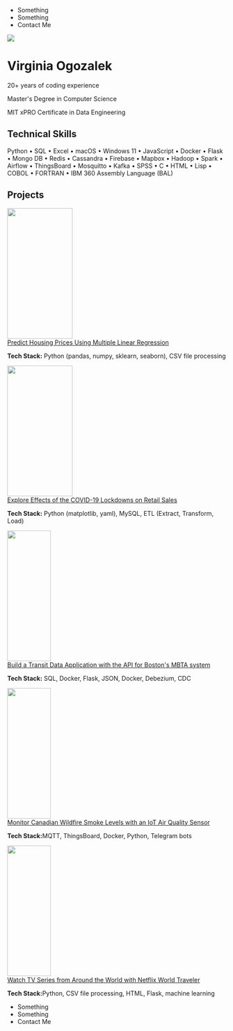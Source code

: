 <!DOCTYPE html>
<html>

<head>
  <title>ogozalek.github.io</title>
  <!-- <link rel="stylesheet" type="text/css" href="resources/css/reset.css"> -->
  <link rel="stylesheet" type="text/css" href="style.css">
</head>

<body>
  <div class="main">
    <nav class="container">
      <ul>
        <li>Something</li>
        <li>Something</li>
        <li>Contact Me</li>
      </ul>
    </nav>
    <!-- <img src="https://content.codecademy.com/courses/freelance-1/unit-5/tsunami-coffee/images/logo.png" /> -->
  </div>

  <div class="container supporting">
    <img src="resources/images/photo_april2023.png" />
    <div class="description">
      <h1>Virginia Ogozalek</h1>
      <p>20+ years of coding experience</p>
      <p>Master's Degree in Computer Science</p>
      <p>MIT xPRO Certificate in Data Engineering</p>
    </div>
  </div>
<!--
  <div class="container">  
      <p><h2>Technical Skills</h2> Python &#x2022; SQL &#x2022; Excel &#x2022; macOS &#x2022; Windows 11 &#x2022; JavaScript &#x2022; Docker &#x2022; Flask
        &#x2022; Mongo DB &#x2022; Redis &#x2022; Cassandra &#x2022; Firebase &#x2022; Mapbox &#x2022; Hadoop &#x2022; Spark &#x2022; Airflow &#x2022; ThingsBoard
        &#x2022; Mosquitto &#x2022; Kafka &#x2022; SPSS 
        &#x2022; C &#x2022; HTML &#x2022; Lisp &#x2022; COBOL &#x2022; FORTRAN &#x2022; IBM 360 Assembly Language (BAL)</p> 
  </div>
-->
  <div class="container">
    <h2>Technical Skills</h2>
  </div>

  <div class="container paragraph">
    <p>Python &#x2022; SQL &#x2022; Excel &#x2022; macOS &#x2022; 
      Windows 11 &#x2022; JavaScript &#x2022; Docker &#x2022; Flask
      &#x2022; Mongo DB &#x2022; Redis &#x2022; Cassandra &#x2022; 
      Firebase &#x2022; Mapbox &#x2022; Hadoop &#x2022; 
      Spark &#x2022; Airflow &#x2022; ThingsBoard
      &#x2022; Mosquitto &#x2022; Kafka &#x2022; SPSS 
      &#x2022; C &#x2022; HTML &#x2022; Lisp &#x2022; 
      COBOL &#x2022; FORTRAN &#x2022; 
      IBM 360 Assembly Language (BAL)
    </p>
  </div>
    


  <div class="container">
    <h2>Projects</h2>
  </div>

  <div class="container supporting">
    <img src="resources/images/scatterplot1_resize2.png" width="150px" height="300px" />
    <div class="description">
      <a href="#">Predict Housing Prices Using Multiple Linear Regression</a>
      <p><b>Tech Stack:</b> Python (pandas, numpy, sklearn, seaborn), CSV file processing</p>
    </div>
  </div>

  <div class="container supporting">
    <img src="resources/images/lineplot1.png" width="150px" height="300px" />
    <div class="description">
      <a href="#">Explore Effects of the COVID-19 Lockdowns on Retail Sales</a>
      <p><b>Tech Stack:</b> Python (matplotlib, yaml), MySQL, ETL (Extract, Transform, Load)</p>
    </div>
  </div>

  <div class="container supporting">
    <img src="resources/images/mbtaMap_resize2.png" width="100px" height="300px" />
    <div class="description">
      <a href="#">Build a Transit Data Application with the API for Boston's MBTA system</a>
      <p><b>Tech Stack:</b> SQL, Docker, Flask, JSON, Docker, Debezium, CDC</p>
    </div>
  </div>

  <div class="container supporting">
    <img src="resources/images/yellowAir_resize2.png" width="100px" height="300px" />
    <div class="description">
      <a href="#">Monitor Canadian Wildfire Smoke Levels with an IoT Air Quality Sensor</a>
      <p><b>Tech Stack:</b>MQTT, ThingsBoard, Docker, Python, Telegram bots</p>
    </div>
  </div>

  <div class="container supporting">
    <img src="resources/images/worldmap_resize2.png" width="100px" height="300px" />
    <div class="description">
      <a href="#">Watch TV Series from Around the World with Netflix World Traveler</a>
      <p><b>Tech Stack:</b>Python, CSV file processing, HTML, Flask, machine learning</p>
    </div>
  </div>
<!-- 
  <div class="rating">
    <div class="container">
      <h1>9.4/10: A rush of flavors. Absolutely divine.</h1>
      <p>~ Coffee Critic</p>
    </div>
  </div>
-->
<!--
  <div class="container gallery">
    <div class="container project">
      <a href="#">Predict Housing Prices Using Multiple Linear Regression</a>
      <img src="resources/images/scatterplot1.png" width="100px" height="200px" />
      <p>Tech Stack: Python (pandas, numpy, sklearn, seaborn), CSV file processing</p>
    </div>
    <div class="container project">
      <a href="#">Explore Effects of the COVID-19 Lockdowns on Retail Sales</a>
      <img src="resources/images/lineplot1.png" width="100px" height="200px"/>
      <p>Tech Stack: Python (matplotlib, yaml), MySQL, ETL (Extract, Transform, Load)</p>
    </div>
    <div class="container project">
      <a href="#">Build a Transit Data Application with the API for Boston's MBTA system</a>
      <img src="resources/images/mbtaMap.png" width="100px" height="200px"/>
      <p>Tech Stack: SQL, Docker, Flask, JSON, Docker, Debezium, CDC</p>
    </div>
    <div class="clearfix"></div> 
  </div>
-->
  <!--
  <div class="container gallery">
    <img src="resources/images/yellowAir.png" />
    <img src="resources/images/worldmap.png" />
    <img src="resources/images/mbtaMap.png" />
    <div class="clearfix"></div> 
  </div>
-->
<!--
  <div class="container location">
    <img src="https://content.codecademy.com/courses/freelance-1/unit-5/tsunami-coffee/images/map.png" />
    <h1>Brewed with love in San Francisco.</h1>
  </div>
-->
<!--
  <footer>
    <div class="container">
      <div class="copyright">
        &copy; Tsunami Coffee
      </div>

      <nav>
        <ul>
          <li>Store</li>
          <li>Hours</li>
          <li>Wholesale</li>
        </ul>
      </nav>
    </div>
  </footer>
-->
<div class="main">
  <nav class="container">
    <ul>
      <li>Something</li>
      <li>Something</li>
      <li>Contact Me</li>
    </ul>
  </nav>
  <!-- <img src="https://content.codecademy.com/courses/freelance-1/unit-5/tsunami-coffee/images/logo.png" /> -->
</div>

</body>

</html>


<!-- # ogozalek.github.io -->
<!-- <h1>Virginia Ogozalek, PhD</h1>
<table>
  <tr valign="TOP">
    <td><img src="photo_april2023.png" width='150'/></td>
    <td><br>
      <br>
      20+ years of coding experience<br>
      Master's degree in computer science<br>
      MIT xPRO certificate in data engineering
      </td>
  </tr>
</table>
-->
<!-- <b>Education:</b> &#x2022; MIT xPRO Certificate in Data Engineering (2023) &#x2022; Harvard University ALM Studio Arts, Film & Photogaphy (2002) &#x2022; Northeastern University PhD Law & Public Policy (1992) &#x2022; WPI MS Computer Science (1985) &#x2022; Colby College BA Psychology (1976)<br><br> -->
<!-- <b>Technical Skills:</b> &#x2022; Python &#x2022; SQL &#x2022; Excel &#x2022; macOS &#x2022; Windows 11 &#x2022; JavaScript &#x2022; Docker &#x2022; Flask
&#x2022; Mongo DB &#x2022; Redis &#x2022; Cassandra &#x2022; Firebase &#x2022; Mapbox &#x2022; Hadoop &#x2022; Spark &#x2022; Airflow &#x2022; ThingsBoard
&#x2022; Mosquitto &#x2022; Kafka &#x2022; SPSS 
&#x2022; C &#x2022; HTML &#x2022; Lisp &#x2022; COBOL &#x2022; FORTRAN &#x2022; IBM 360 Assembly Language (BAL)<br><br> -->
<!--
<h3>Projects:</h3>
<table>
  <tr>
    <th width="34%"><a href="https://github.com/ogozalek/Predict_Housing_Prices/README.md">Predict Housing Prices Using Multiple Linear Regression</a></th>
    <th width="33%"><a href="https://github.com/ogozalek/Covid19_and_Retail_Sales">Explore Effects of the COVID-19 Lockdowns on Retail Sales </a></th>
    <th width="33%"><a href="https://github.com/ogozalek/Transit_Application">Build a Transit Data Application with the API for Boston's MBTA system</a></th>
  </tr>
  <tr valign="TOP">
    <td>
    <img src="scatterplot1.png" height='200'/><br>  
    <b>Tech Stack:</b> Python (pandas, numpy, sklearn, seaborn), CSV file processing
    </td>
    <td>
     <img src="lineplot1.png" height='200'/><br>
     <b>Tech Stack:</b> Python (matplotlib, yaml), MySQL, ETL (Extract, Transform, Load)
     </td>
    <td>
    <img src="mbtaMap.png" height='200'/><br>
      <b>Tech Stack:</b> SQL, Docker, Flask, JSON, Docker, Debezium, CDC
    </td>
  </tr>
  </table>

  <table>
  <tr>
    <th width="34%"><a href="https://github.com/ogozalek/Canadian_Wildfires">Monitor Canadian Wildfire Smoke Levels with an IoT Air Quality Sensor</a></th>
    <th width="33%"><a href="https://github.com/ogozalek/Netflix_World_Traveler/blob/main/README.md">Watch TV Series Around the World with Netflix World Traveler</a></th>
    <th width="33%"><a href="https://github.com/ogozalek/Transit_Application">One More Project Goes Here</a></th>
  </tr>
  <tr valign="TOP">
    <td>
    <img src="yellowAir.png" height='200'/><br>  
    <b>Tech Stack:</b> MQTT, ThingsBoard, Docker, Python, Telegram bots
    </td>
    <td>
     <img src="worldmap.png" height='200'/><br>
     <b>Tech Stack:</b> Python, CSV file processing, HTML, Flask, machine learning
     </td>
    <td>
    <img src="mbtaMap.png" height='200'/><br>
      <b>Tech Stack:</b> SQL, Docker, Flask, JSON, Docker, Debezium, CDC
    </td>
  </tr>
  </table>
 -->
  <!-- <table>
    <tr valign="TOP">
     <td><a href="https://github.com/ogozalek/Canadian_Wildfires">Monitor Smoke from Canadian Wildfires With IoT Air Quality Sensor</a><br>
    <img src="orangeAir.png" width='200'/><br>
      Use ThingsBoard with an AQI sensor to sound an alarm
       when smoke makes breathing outside dangerous.
    </td>
    <td><a href="https://github.com/ogozalek/Netflix_World_Traveler/blob/main/README.md">Netflix World Traveler</a><br>
    <img src="worldmap.png" width='200'/><br>  
      Track Netflix TV series from around the world.
    </td>
  </tr>
</table> -->
<!-- <b>Awards & Achievements:</b> &#x2022; <i>Jeopardy!</i> Contestant (2011) &#x2022; Crite Prize for thesis "Pop Goes the Electric Chair: Interpreting an American Icon From Warhol to the Web" (Harvard University 2002) &#x2022; Special Thanks credit in Errol Morris's film <i>Mr. Death</i> (1999) &#x2022; Invited Admiral Grace Hopper to be Commencement Speaker at my Mom's Alma Mater, Worcester State College (<a href="https://github.com/ogozalek/Grace_Hopper">1984</a>) -->
